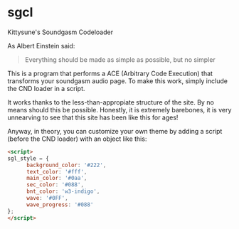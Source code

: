 # sgcl
Kittysune's Soundgasm Codeloader

As Albert Einstein said:
> Everything should be made as simple
> as possible, but no simpler

This is a program that performs a ACE (Arbitrary Code Execution) that transforms your soundgasm audio page.
To make this work, simply include the CND loader in a script.


It works thanks to the less-than-appropiate structure of the site. By no means should this be possible. Honestly, it is
extremely barebones, it is very unnearving to see that this site has been like this for ages!

Anyway, in theory, you can customize your own theme by adding a script (before the CND loader) with an object like this:
```html
<script>
sgl_style = {
      background_color: '#222',
      text_color: '#fff',
      main_color: '#0aa',
      sec_color: '#088',
      bnt_color: 'w3-indigo',
      wave: '#0FF',
      wave_progress: '#088'
};
</script>
```
